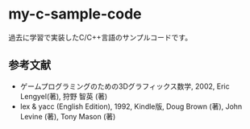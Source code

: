 # my-c-sample-code

過去に学習で実装したC/C++言語のサンプルコードです。

## 参考文献

- ゲームプログラミングのための3Dグラフィックス数学, 2002, Eric Lengyel(著), 狩野 智英 (著)
- lex & yacc (English Edition), 1992, Kindle版, Doug Brown (著), John Levine (著), Tony Mason (著)  
